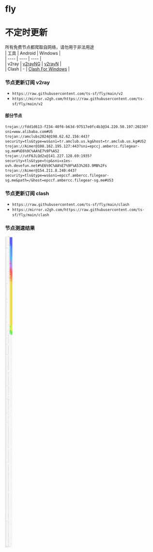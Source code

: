 # fly
# 不定时更新
所有免费节点都爬取自网络，请勿用于非法用途  
|  工具  | Android  | Windows  |  
|  ----  | ----   | ----  |  
| v2ray  | [v2rayNG](https://github.com/2dust/v2rayNG/releases) | [v2rayN](https://github.com/2dust/v2rayN/releases) |  
| Clash  | - | [Clash For Windows](https://github.com/2dust/clashN/releases) | 
  
### 节点更新订阅  v2ray
- `https://raw.githubusercontent.com/ts-sf/fly/main/v2`  
- `https://mirror.v2gh.com/https://raw.githubusercontent.com/ts-sf/fly/main/v2`  

#### 部分节点  
``` 
trojan://fdd1d613-f234-40f6-b63d-97517e0fc4b3@34.220.50.197:20230?sni=www.alibaba.com#US
trojan://amclubs2024@198.62.62.156:443?security=tls&type=ws&sni=tr.amclub.us.kg&host=tr.amclub.us.kg#US2
trojan://Aimer@108.162.195.127:443?sni=epccj.ambercc.filegear-sg.me#%E6%9C%AA%E7%9F%A52
trojan://utF6JLQd2x@141.227.128.69:1935?security=tls&type=tcp&sni=x1es-ovh.devefun.net#%E6%9C%AA%E7%9F%A53%203.9MB%2Fs
trojan://Aimer@154.211.8.240:443?security=tls&type=ws&sni=epccf.ambercc.filegear-sg.me&path=/&host=epccf.ambercc.filegear-sg.me#US3
```
### 节点更新订阅  clash
- `https://raw.githubusercontent.com/ts-sf/fly/main/clash`  
- `https://mirror.v2gh.com/https://raw.githubusercontent.com/ts-sf/fly/main/clash`  

### 节点测速结果
![image](traffic.png)
